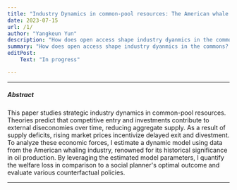 ```yaml
---
title: "Industry Dynamics in common-pool resources: The American whale fishery"
date: 2023-07-15 
url: /1/
author: "Yangkeun Yun"
description: "How does open access shape industry dyanmics in the commons?" 
summary: "How does open access shape industry dyanmics in the commons? I estimate a dynamic model using data from the American whaling industry."
editPost:
    Text: "In progress"

---
```


---

##### Abstract

This paper studies strategic industry dynamics in common-pool resources. Theories predict that competitive entry and investments contribute to external diseconomies over time, reducing aggregate supply. As a result of supply deficits, rising market prices incentivize delayed exit and divestment. To analyze these economic forces, I estimate a dynamic model using data from the American whaling industry, renowned for its historical significance in oil production. By leveraging the estimated model parameters, I quantify the welfare loss in comparison to a social planner's optimal outcome and evaluate various counterfactual policies.

---
